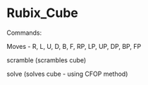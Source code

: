 # Rubix_Cube

Commands: 

Moves - R, L, U, D, B, F, RP, LP, UP, DP, BP, FP

scramble (scrambles cube)

solve (solves cube - using CFOP method)
